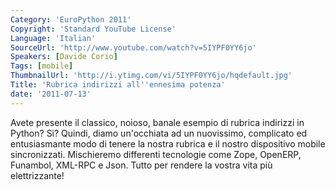 ```yaml
---
Category: 'EuroPython 2011'
Copyright: 'Standard YouTube License'
Language: 'Italian'
SourceUrl: 'http://www.youtube.com/watch?v=5IYPF0YY6jo'
Speakers: [Davide Corio]
Tags: [mobile]
ThumbnailUrl: 'http://i.ytimg.com/vi/5IYPF0YY6jo/hqdefault.jpg'
Title: 'Rubrica indirizzi all''ennesima potenza'
date: '2011-07-13'
---
```

Avete presente il classico, noioso, banale esempio di rubrica indirizzi in
Python? Si? Quindi, diamo un'occhiata ad un nuovissimo, complicato ed
entusiasmante modo di tenere la nostra rubrica e il nostro dispositivo mobile
sincronizzati. Mischieremo differenti tecnologie come Zope, OpenERP, Funambol,
XML-RPC e Json. Tutto per rendere la vostra vita più elettrizzante!

